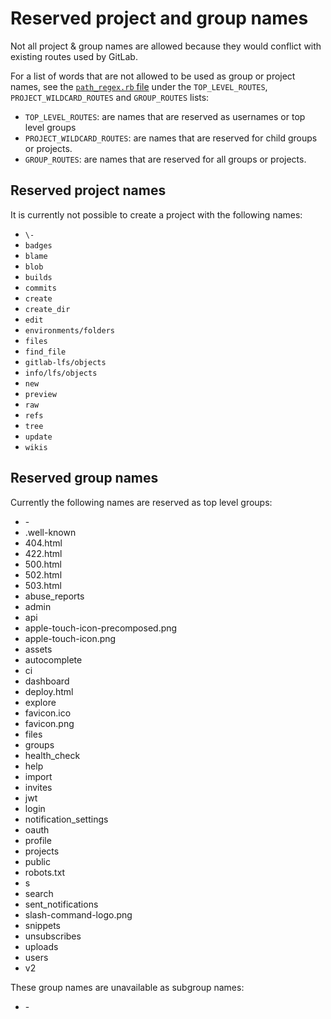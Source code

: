 # Reserved project and group names

Not all project & group names are allowed because they would conflict with
existing routes used by GitLab.

For a list of words that are not allowed to be used as group or project names, see the
[`path_regex.rb` file][reserved] under the `TOP_LEVEL_ROUTES`, `PROJECT_WILDCARD_ROUTES` and `GROUP_ROUTES` lists:

- `TOP_LEVEL_ROUTES`: are names that are reserved as usernames or top level groups
- `PROJECT_WILDCARD_ROUTES`: are names that are reserved for child groups or projects.
- `GROUP_ROUTES`: are names that are reserved for all groups or projects.

## Reserved project names

It is currently not possible to create a project with the following names:

- `\-`
- `badges`
- `blame`
- `blob`
- `builds`
- `commits`
- `create`
- `create_dir`
- `edit`
- `environments/folders`
- `files`
- `find_file`
- `gitlab-lfs/objects`
- `info/lfs/objects`
- `new`
- `preview`
- `raw`
- `refs`
- `tree`
- `update`
- `wikis`

## Reserved group names

Currently the following names are reserved as top level groups:

- \-
- .well-known
- 404.html
- 422.html
- 500.html
- 502.html
- 503.html
- abuse_reports
- admin
- api
- apple-touch-icon-precomposed.png
- apple-touch-icon.png
- assets
- autocomplete
- ci
- dashboard
- deploy.html
- explore
- favicon.ico
- favicon.png
- files
- groups
- health_check
- help
- import
- invites
- jwt
- login
- notification_settings
- oauth
- profile
- projects
- public
- robots.txt
- s
- search
- sent_notifications
- slash-command-logo.png
- snippets
- unsubscribes
- uploads
- users
- v2

These group names are unavailable as subgroup names:

- \-

[reserved]:  https://gitlab.com/gitlab-org/gitlab-foss/blob/master/lib/gitlab/path_regex.rb
